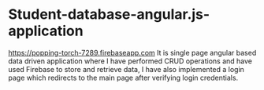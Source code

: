 # Student-database-angular.js-application
https://popping-torch-7289.firebaseapp.com
It is single page angular based data driven application where I have performed CRUD operations and have used Firebase to store and retrieve data, I have also implemented a login page which redirects to the main page after verifying login credentials.


